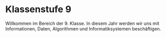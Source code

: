 # Klassenstufe 9
Willkommen im Bereich der 9. Klasse. In diesem Jahr werden wir uns mit Informationen, Daten, Algorithmen und Informatiksystemen beschäftigen.